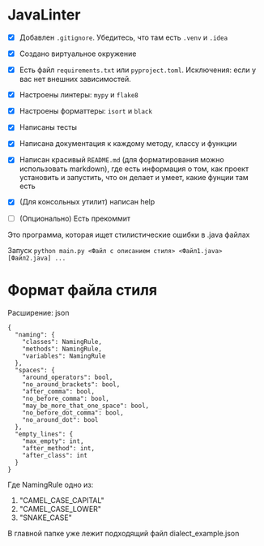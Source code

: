 # JavaLinter

- [x] Добавлен `.gitignore`. Убедитесь, что там есть `.venv` и `.idea`
- [x] Создано виртуальное окружение
- [x] Есть файл `requirements.txt` или `pyproject.toml`. Исключения: если у вас нет внешних зависимостей.
- [x] Настроены линтеры: `mypy` и `flake8`
- [x] Настроены форматтеры: `isort` и `black`
- [x] Написаны тесты
- [x] Написана документация к каждому методу, классу и функции
- [x] Написан красивый `README.md` (для форматирования можно использовать markdown), где есть информация о том, как проект установить и запустить, что он делает  и умеет, какие фунции там есть
- [x] (Для консольных утилит) написан help
- [ ] (Опционально) Есть прекоммит


Это программа, которая ищет стилистические ошибки в .java файлах

Запуск ```python main.py <Файл с описанием стиля> <Файл1.java> [Файл2.java] ...```

# Формат файла стиля

Расширение: json

```
{
  "naming": {
    "classes": NamingRule,
    "methods": NamingRule,
    "variables": NamingRule
  },
  "spaces": {
    "around_operators": bool,
    "no_around_brackets": bool,
    "after_comma": bool,
    "no_before_comma": bool,
    "may_be_more_that_one_space": bool,
    "no_before_dot_comma": bool,
    "no_around_dot": bool
  },
  "empty_lines": {
    "max_empty": int,
    "after_method": int,
    "after_class": int
  }
}
```

Где NamingRule одно из:
1. "CAMEL_CASE_CAPITAL"
2. "CAMEL_CASE_LOWER"
3. "SNAKE_CASE"

В главной папке уже лежит подходящий файл dialect_example.json
